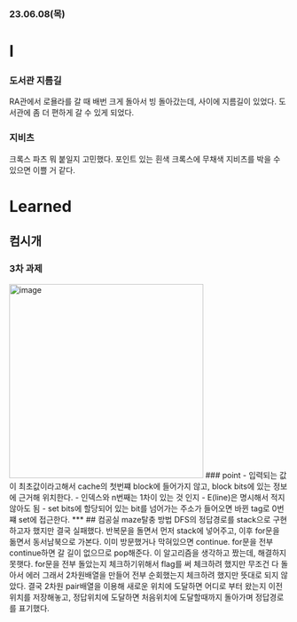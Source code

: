 ### 23.06.08(목)
# I
### 도서관 지름길
RA관에서 로욜라를 갈 때 배번 크게 돌아서 빙 돌아갔는데, 사이에 지름길이 있었다. 도서관에 좀 더 편하게 갈 수 있게 되었다.
### 지비츠
크록스 파츠 뭐 붙일지 고민했다. 포인트 있는 흰색 크록스에 무채색 지비츠를 박을 수 있으면 이쁠 거 같다.
# Learned
## 컴시개
### 3차 과제
<img width="350" alt="image" src="https://github.com/Self-Driven-Development/TIL/assets/49236793/401bf7ef-4f2c-4dd0-8b2a-465ffea5226d">
### point
- 입력되는 값이 최초값이라고해서 cache의 첫번쨰 block에 들어가지 않고, block bits에 있는 정보에 근거해 위치한다.
- 인덱스와 n번째는 1차이 있는 것 인지
- E(line)은 명시해서 적지 않아도 됨
- set bits에 할당되어 있는 bit를 넘어가는 주소가 들어오면 바뀐 tag로 0번쨰 set에 접근한다.
***
## 컴공실
maze탈충 방법 DFS의 정답경로를 stack으로 구현하고자 했지만 결국 실패했다.   
반복문을 돌면서 먼저 stack에 넣어주고, 이후 for문을 돎면서 동서남북으로 가본다. 이미 방문했거나 막혀있으면 continue.   
for문을 전부 continue하면 갈 길이 없으므로 pop해준다.   
이 알고리즘을 생각하고 짰는데, 해결하지 못햇다.
for문을 전부 돌았는지 체크하기위해서 flag를 써 체크하려 했지만 무조건 다 돌아서 에러   
그래서 2차원배열을 만들어 전부 순회했는지 체크하려 했지만 뜻대로 되지 않았다.   
결국 2차원 pair배열을 이용해 새로운 위치에 도달하면 어디로 부터 왔는지 이전 위치를 저장해놓고, 정답위치에 도달하면 처음위치에 도달할때까지 돌아가며 정답경로를 표기했다.
